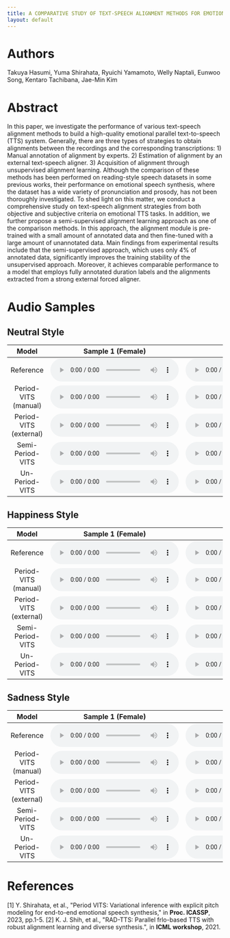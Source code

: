 ```yaml
---
title: A COMPARATIVE STUDY OF TEXT-SPEECH ALIGNMENT METHODS FOR EMOTIONAL SPEECH SYNTHESIS
layout: default
---
```


# Authors

Takuya Hasumi, Yuma Shirahata, Ryuichi Yamamoto, Welly Naptali,
Eunwoo Song, Kentaro Tachibana, Jae-Min Kim

# Abstract

In this paper, we investigate the performance of various text-speech alignment methods to build a high-quality emotional parallel text-to-speech (TTS) system. Generally, there are three types of strategies to obtain alignments between the recordings and the corresponding transcriptions: 1) Manual annotation of alignment by experts. 2) Estimation of alignment by an external text-speech aligner. 3) Acquisition of alignment through unsupervised alignment learning. Although the comparison of these methods has been performed on reading-style speech datasets in some previous works, their performance on emotional speech synthesis, where the dataset has a wide variety of pronunciation and prosody, has not been thoroughly investigated. To shed light on this matter, we conduct a comprehensive study on text-speech alignment strategies from both objective and subjective criteria on emotional TTS tasks. In addition, we further propose a semi-supervised alignment learning approach as one of the comparison methods. In this approach, the alignment module is pre-trained with a small amount of annotated data and then fine-tuned with a large amount of unannotated data. Main findings from experimental results include that the semi-supervised approach, which uses only 4% of annotated data, significantly improves the training stability of the unsupervised approach. Moreover, it achieves comparable performance to a model that employs fully annotated duration labels and the alignments extracted from a strong external forced aligner.

# Audio Samples

## Neutral Style

| Model | Sample 1 (Female) | Sample 2 (Male) |
|:-:|:-:|:-:|
| Reference | <audio controls src="samples/Reference/neutral/fkdo04979.wav"></audio> | <audio controls src="samples/Reference/neutral/mksk04983.wav"></audio> |
| Period-VITS (manual) | <audio controls src="samples/Period-VITS_manual/neutral/fkdo04979.wav"></audio> | <audio controls src="samples/Period-VITS_manual/neutral/mksk04983.wav"></audio> |
| Period-VITS (external) | <audio controls src="samples/Period-VITS_external/neutral/fkdo04979.wav"></audio> | <audio controls src="samples/Period-VITS_external/neutral/mksk04983.wav"></audio> |
| Semi-Period-VITS | <audio controls src="samples/Semi-RAD-Period-VITS/neutral/fkdo04979.wav"></audio> | <audio controls src="samples/Semi-RAD-Period-VITS/neutral/mksk04983.wav"></audio> |
| Un-Period-VITS | <audio controls src="samples/RAD-Period-VITS/neutral/fkdo04979.wav"></audio> | <audio controls src="samples/RAD-Period-VITS/neutral/mksk04983.wav"></audio> |

## Happiness Style

| Model | Sample 1 (Female) | Sample 2 (Male) |
|:-:|:-:|:-:|
| Reference | <audio controls src="samples/Reference/happy/fkdo41271.wav"></audio> | <audio controls src="samples/Reference/happy/mksk41204.wav"></audio> |
| Period-VITS (manual) | <audio controls src="samples/Period-VITS_manual/happy/fkdo41271.wav"></audio> | <audio controls src="samples/Period-VITS_manual/happy/mksk41204.wav"></audio> |
| Period-VITS (external) | <audio controls src="samples/Period-VITS_external/happy/fkdo41271.wav"></audio> | <audio controls src="samples/Period-VITS_external/happy/mksk41204.wav"></audio> |
| Semi-Period-VITS | <audio controls src="samples/Semi-RAD-Period-VITS/happy/fkdo41271.wav"></audio> | <audio controls src="samples/Semi-RAD-Period-VITS/happy/mksk41204.wav"></audio> |
| Un-Period-VITS | <audio controls src="samples/RAD-Period-VITS/happy/fkdo41271.wav"></audio> | <audio controls src="samples/RAD-Period-VITS/happy/mksk41204.wav"></audio> |

## Sadness Style

| Model | Sample 1 (Female) | Sample 2 (Male) |
|:-:|:-:|:-:|
| Reference | <audio controls src="samples/Reference/sad/fkdo51172.wav"></audio> | <audio controls src="samples/Reference/sad/mksk51196.wav"></audio> |
| Period-VITS (manual) | <audio controls src="samples/Period-VITS_manual/sad/fkdo51172.wav"></audio> | <audio controls src="samples/Period-VITS_manual/sad/mksk51196.wav"></audio> |
| Period-VITS (external) | <audio controls src="samples/Period-VITS_external/sad/fkdo51172.wav"></audio> | <audio controls src="samples/Period-VITS_external/sad/mksk51196.wav"></audio> |
| Semi-Period-VITS | <audio controls src="samples/Semi-RAD-Period-VITS/sad/fkdo51172.wav"></audio> | <audio controls src="samples/Semi-RAD-Period-VITS/sad/mksk51196.wav"></audio> |
| Un-Period-VITS | <audio controls src="samples/RAD-Period-VITS/sad/fkdo51172.wav"></audio> | <audio controls src="samples/RAD-Period-VITS/sad/mksk51196.wav"></audio> |

# References

[1] Y. Shirahata, et al., "Period VITS: Variational inference with explicit pitch modeling for end-to-end emotional speech synthesis," in **Proc. ICASSP**, 2023, pp.1-5.
[2] K. J. Shih, et al., "RAD-TTS: Parallel frlo-based TTS with robust alignment learning and diverse synthesis.", in **ICML workshop**, 2021.
